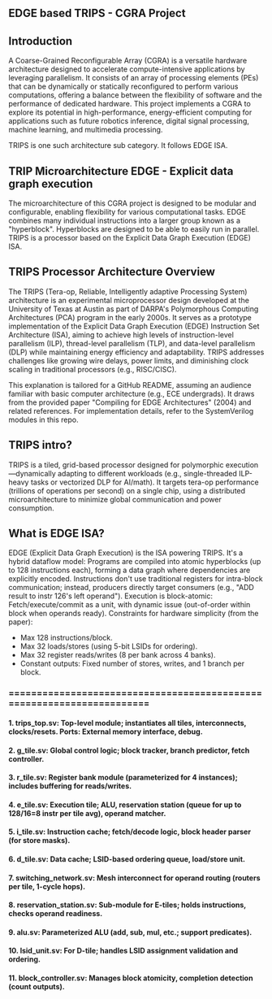 ## EDGE based TRIPS - CGRA Project
## Introduction
A Coarse-Grained Reconfigurable Array (CGRA) is a versatile hardware architecture designed to accelerate compute-intensive applications by leveraging parallelism. It consists of an array of processing elements (PEs) that can be dynamically or statically reconfigured to perform various computations, offering a balance between the flexibility of software and the performance of dedicated hardware. This project implements a CGRA to explore its potential in high-performance, energy-efficient computing for applications such as future robotics inference, digital signal processing, machine learning, and multimedia processing.

TRIPS is one such architecture sub category. It follows EDGE ISA.

## TRIP Microarchitecture EDGE - Explicit data graph execution
The microarchitecture of this CGRA project is designed to be modular and configurable, enabling flexibility for various computational tasks. EDGE combines many individual instructions into a larger group known as a "hyperblock". Hyperblocks are designed to be able to easily run in parallel. TRIPS is a processor based on the Explicit Data Graph Execution (EDGE) ISA.

## TRIPS Processor Architecture Overview
The TRIPS (Tera-op, Reliable, Intelligently adaptive Processing System) architecture is an experimental microprocessor design developed at the University of Texas at Austin as part of DARPA's Polymorphous Computing Architectures (PCA) program in the early 2000s. It serves as a prototype implementation of the Explicit Data Graph Execution (EDGE) Instruction Set Architecture (ISA), aiming to achieve high levels of instruction-level parallelism (ILP), thread-level parallelism (TLP), and data-level parallelism (DLP) while maintaining energy efficiency and adaptability. TRIPS addresses challenges like growing wire delays, power limits, and diminishing clock scaling in traditional processors (e.g., RISC/CISC).

This explanation is tailored for a GitHub README, assuming an audience familiar with basic computer architecture (e.g., ECE undergrads). It draws from the provided paper "Compiling for EDGE Architectures" (2004) and related references. For implementation details, refer to the SystemVerilog modules in this repo.

## TRIPS intro?
TRIPS is a tiled, grid-based processor designed for polymorphic execution—dynamically adapting to different workloads (e.g., single-threaded ILP-heavy tasks or vectorized DLP for AI/math). It targets tera-op performance (trillions of operations per second) on a single chip, using a distributed microarchitecture to minimize global communication and power consumption.

## What is EDGE ISA?
EDGE (Explicit Data Graph Execution) is the ISA powering TRIPS. It's a hybrid dataflow model:
Programs are compiled into atomic hyperblocks (up to 128 instructions each), forming a data graph where dependencies are explicitly encoded.
Instructions don't use traditional registers for intra-block communication; instead, producers directly target consumers (e.g., "ADD result to instr 126's left operand").
Execution is block-atomic: Fetch/execute/commit as a unit, with dynamic issue (out-of-order within block when operands ready).
Constraints for hardware simplicity (from the paper):
* Max 128 instructions/block.
* Max 32 loads/stores (using 5-bit LSIDs for ordering).
* Max 32 register reads/writes (8 per bank across 4 banks).
* Constant outputs: Fixed number of stores, writes, and 1 branch per block.
### ======================================================================

#### 1.  trips_top.sv: Top-level module; instantiates all tiles, interconnects, clocks/resets. Ports: External memory interface, debug.
#### 2.  g_tile.sv: Global control logic; block tracker, branch predictor, fetch controller.
#### 3.  r_tile.sv: Register bank module (parameterized for 4 instances); includes buffering for reads/writes.
#### 4.  e_tile.sv: Execution tile; ALU, reservation station (queue for up to 128/16=8 instr per tile avg), operand matcher.
#### 5.  i_tile.sv: Instruction cache; fetch/decode logic, block header parser (for store masks).
#### 6.  d_tile.sv: Data cache; LSID-based ordering queue, load/store unit.
#### 7.  switching_network.sv: Mesh interconnect for operand routing (routers per tile, 1-cycle hops).
#### 8.  reservation_station.sv: Sub-module for E-tiles; holds instructions, checks operand readiness.
#### 9.  alu.sv: Parameterized ALU (add, sub, mul, etc.; support predicates).
#### 10.  lsid_unit.sv: For D-tile; handles LSID assignment validation and ordering.
#### 11.  block_controller.sv: Manages block atomicity, completion detection (count outputs).









